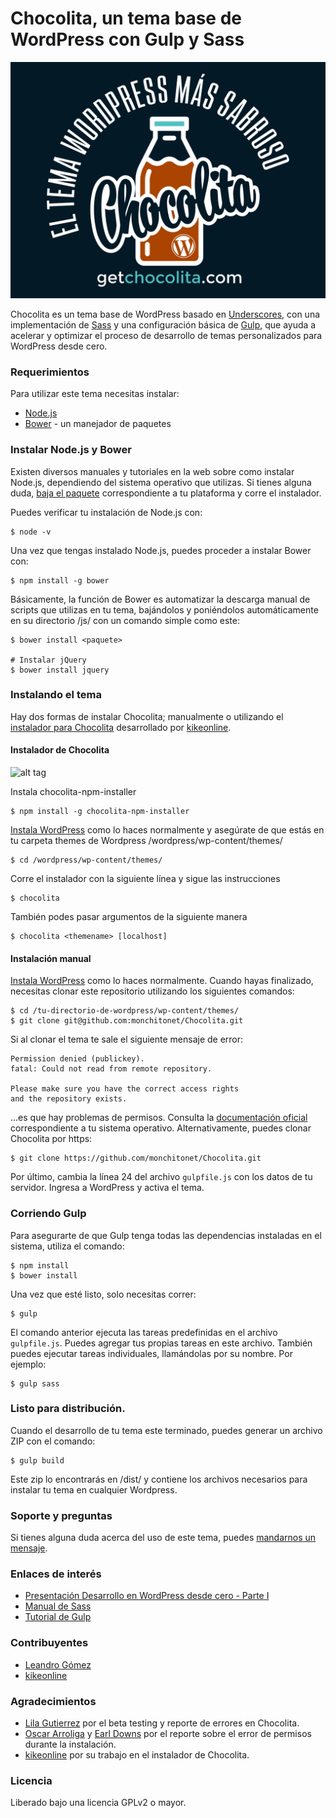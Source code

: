 # Chocolita, un tema base de WordPress con Gulp y Sass

![alt tag](https://raw.githubusercontent.com/monchitonet/Chocolita/master/screenshot.png)

Chocolita es un tema base de WordPress basado en [Underscores](http://underscores.me/), con una implementación de [Sass](http://sass-lang.com/) y una configuración básica de [Gulp](http://gulpjs.com/), que ayuda a acelerar y optimizar el proceso de desarrollo de temas personalizados para WordPress desde cero.

### Requerimientos

Para utilizar este tema necesitas instalar:

- [Node.js](https://nodejs.org/en/)
- [Bower](http://bower.io/) - un manejador de paquetes

### Instalar Node.js y Bower

Existen diversos manuales y tutoriales en la web sobre como instalar Node.js, dependiendo del sistema operativo que utilizas. Si tienes alguna duda, [baja el paquete](https://nodejs.org/en/download/) correspondiente a tu plataforma y corre el instalador.

Puedes verificar tu instalación de Node.js con:


```
$ node -v
```

Una vez que tengas instalado Node.js, puedes proceder a instalar Bower con:


```
$ npm install -g bower
```

Básicamente, la función de Bower es automatizar la descarga manual de scripts que utilizas en tu tema, bajándolos y poniéndolos automáticamente en su directorio /js/ con un comando simple como este:


```
$ bower install <paquete>

# Instalar jQuery
$ bower install jquery
```

### Instalando el tema

Hay dos formas de instalar Chocolita; manualmente o utilizando el [instalador para Chocolita](https://www.npmjs.com/package/chocolita-npm-installer) desarrollado por [kikeonline](https://github.com/kikeonline).

#### Instalador de Chocolita

![alt tag](https://raw.githubusercontent.com/kikeonline/chocolita-npm-installer/master/screen.gif)

Instala chocolita-npm-installer

```
$ npm install -g chocolita-npm-installer
```

[Instala WordPress](https://codex.wordpress.org/es:Instalando_Wordpress) como lo haces normalmente y asegúrate de que estás en tu carpeta themes de Wordpress /wordpress/wp-content/themes/

```
$ cd /wordpress/wp-content/themes/
```

Corre el instalador con la siguiente línea y sigue las instrucciones

```
$ chocolita
```

También podes pasar argumentos de la siguiente manera

```
$ chocolita <themename> [localhost]
```

#### Instalación manual

[Instala WordPress](https://codex.wordpress.org/es:Instalando_Wordpress) como lo haces normalmente. Cuando hayas finalizado, necesitas clonar este repositorio utilizando los siguientes comandos:

```
$ cd /tu-directorio-de-wordpress/wp-content/themes/
$ git clone git@github.com:monchitonet/Chocolita.git
```

Si al clonar el tema te sale el siguiente mensaje de error:

```
Permission denied (publickey).
fatal: Could not read from remote repository.

Please make sure you have the correct access rights
and the repository exists.
```
...es que hay problemas de permisos. Consulta la [documentación oficial](https://help.github.com/articles/error-permission-denied-publickey/) correspondiente a tu sistema operativo. Alternativamente, puedes clonar Chocolita por https:

```
$ git clone https://github.com/monchitonet/Chocolita.git
```

Por último, cambia la línea 24 del archivo `gulpfile.js` con los datos de tu servidor. Ingresa a WordPress y activa el tema.

### Corriendo Gulp

Para asegurarte de que Gulp tenga todas las dependencias instaladas en el sistema, utiliza el comando:

```
$ npm install
$ bower install
```

Una vez que esté listo, solo necesitas correr:

```
$ gulp
```

El comando anterior ejecuta las tareas predefinidas en el archivo `gulpfile.js`. Puedes agregar tus propias tareas en este archivo. También puedes ejecutar tareas individuales, llamándolas por su nombre. Por ejemplo:

```
$ gulp sass
```

### Listo para distribución.
Cuando el desarrollo de tu tema este terminado, puedes generar un archivo ZIP con el comando:

```
$ gulp build
```

Este zip lo encontrarás en /dist/ y contiene los archivos necesarios para instalar tu tema en cualquier Wordpress.

### Soporte y preguntas

Si tienes alguna duda acerca del uso de este tema, puedes [mandarnos un mensaje](http://www.monchito.net/contacto/).

### Enlaces de interés

- [Presentación Desarrollo en WordPress desde cero - Parte I](https://github.com/wpnicaragua/presentaciones/blob/master/Meetups/Leandro_Gomez_-_Desarrollo_en_WordPress_desde_cero_-_Parte_I.pdf)
- [Manual de Sass](http://librosweb.es/libro/sass/capitulo_4.html)
- [Tutorial de Gulp](https://platzi.com/blog/automatizacion-gulp-js/)

### Contribuyentes

- [Leandro Gómez](https://github.com/leogg)
- [kikeonline](https://github.com/kikeonline)

### Agradecimientos

- [Lila Gutierrez](https://github.com/lilixx) por el beta testing y reporte de errores en Chocolita.
- [Oscar Arroliga](https://twitter.com/oscararroliga) y [Earl Downs](https://twitter.com/DownsEarl) por el reporte sobre el error de permisos durante la instalación.
- [kikeonline](https://github.com/kikeonline) por su trabajo en el instalador de Chocolita.

### Licencia

Liberado bajo una licencia GPLv2 o mayor.
